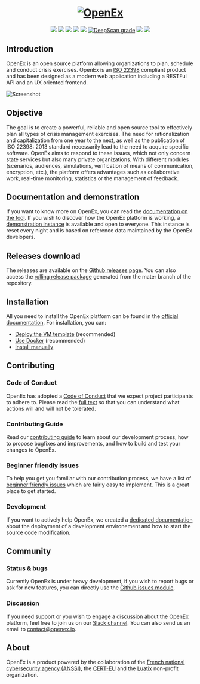 <h1 align="center">
  <a href="https://www.openex.io"><img src="https://www.openex.io/wp-content/uploads/2020/11/logo_github2.png" alt="OpenEx"></a>
</h1>
<p align="center">
  <a href="https://www.openex.io" alt="Website"><img src="https://img.shields.io/badge/website-openex.io-blue.svg" /></a>
  <a href="https://www.notion.so/luatix/OpenEx-Public-Knowledge-Base-bbc835446e9140999d6f2e10d96c2ee0" alt="Documentation"><img src="https://img.shields.io/badge/Documentation-RTFM-orange.svg" /></a>
  <a href="https://slack.luatix.org" alt="Slack"><img src="https://slack.luatix.org/badge.svg" /></a>
  <a href="https://cloud.drone.io/OpenEx-Platform/openex"><img src="https://cloud.drone.io/api/badges/OpenEx-Platform/openex/status.svg" /></a>
  <a href="https://codecov.io/gh/OpenEx-Platform/openex"><img src="https://codecov.io/gh/OpenEx-Platform/openex/graph/badge.svg" /></a>
  <a href="https://deepscan.io/dashboard#view=project&tid=11710&pid=14631&bid=276803"><img src="https://deepscan.io/api/teams/11710/projects/14631/branches/276803/badge/grade.svg" alt="DeepScan grade"></a>
  <a href="https://github.com/OpenEx-Platform/openex/releases/latest" alt="Releases"><img src="https://img.shields.io/github/release/OpenEx-Platform/openex.svg" /></a>
  <a href="https://hub.docker.com/u/openex" alt="Docker pulls"><img src="https://img.shields.io/docker/pulls/openex/platform" /></a>
</p>

## Introduction

OpenEx is an open source platform allowing organizations to plan, schedule and conduct crisis exercises. OpenEx is an [ISO 22398](http://www.iso.org/iso/iso_catalogue/catalogue_tc/catalogue_detail.htm?csnumber=50294) compliant product and has been designed as a modern web application including a RESTFul API and an UX oriented frontend.

![Screenshot](https://www.openex.io/wp-content/uploads/2016/12/screenshot.png "Screenshot")

## Objective

The goal is to create a powerful, reliable and open source tool to effectively plan all types of crisis management exercises. The need for rationalization and capitalization from one year to the next, as well as the publication of ISO 22398: 2013 standard necessarily lead to the need to acquire specific software. OpenEx aims to respond to these issues, which not only concern state services but also many private organizations. With different modules (scenarios, audiences, simulations, verification of means of communication, encryption, etc.), the platform offers advantages such as collaborative work, real-time monitoring, statistics or the management of feedback.

## Documentation and demonstration

If you want to know more on OpenEx, you can read the [documentation on the tool](https://www.notion.so/luatix/OpenEx-Public-Knowledge-Base-bbc835446e9140999d6f2e10d96c2ee0). If you wish to discover how the OpenEx platform is working, a [demonstration instance](https://demo.openex.io) is available and open to everyone. This instance is reset every night and is based on reference data maintained by the OpenEx developers.

## Releases download

The releases are available on the [Github releases page](https://github.com/OpenEx-Platform/openex/releases). You can also access the [rolling release package](https://releases.openex.io) generated from the mater branch of the repository.

## Installation

All you need to install the OpenEx platform can be found in the [official documentation](https://www.notion.so/luatix/OpenEx-Public-Knowledge-Base-bbc835446e9140999d6f2e10d96c2ee0). For installation, you can:

* [Deploy the VM template](https://www.notion.so/luatix/Virtual-machine-template-1789b4442b414dbf87f748db51c85aa5) (recommended)
* [Use Docker](https://www.notion.so/luatix/Using-Docker-03d5c0592b9d4547800cc9f4ff7be2b8) (recommended)
* [Install manually](https://www.notion.so/luatix/Manual-deployment-b911beba44234f179841582ab3894bb1)

## Contributing

### Code of Conduct

OpenEx has adopted a [Code of Conduct](CODE_OF_CONDUCT.md) that we expect project participants to adhere to. Please read the [full text](CODE_OF_CONDUCT.md) so that you can understand what actions will and will not be tolerated.

### Contributing Guide

Read our [contributing guide](CONTRIBUTING.md) to learn about our development process, how to propose bugfixes and improvements, and how to build and test your changes to OpenEx.

### Beginner friendly issues

To help you get you familiar with our contribution process, we have a list of [beginner friendly issues](https://github.com/OpenEx-Platform/openex/labels/beginner%20friendly%20issue) which are fairly easy to implement. This is a great place to get started.

### Development

If you want to actively help OpenEx, we created a [dedicated documentation](https://www.notion.so/luatix/Environment-setup-606996f36d904fcf8d434c6d0eae4a00) about the deployment of a development environement and how to start the source code modification.

## Community

### Status & bugs

Currently OpenEx is under heavy development, if you wish to report bugs or ask for new features, you can directly use the [Github issues module](https://github.com/OpenEx-Platform/openex/issues).

### Discussion

If you need support or you wish to engage a discussion about the OpenEx platform, feel free to join us on our [Slack channel](https://slack.luatix.org). You can also send us an email to contact@openex.io.

## About

OpenEx is a product powered by the collaboration of the [French national cybersecurity agency (ANSSI)](https://ssi.gouv.fr), the [CERT-EU](https://cert.europa.eu) and the [Luatix](https://www.luatix.org) non-profit organization.